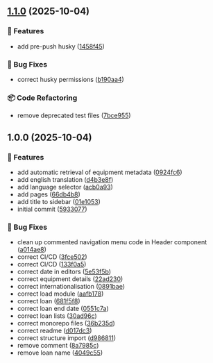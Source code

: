 ## [1.1.0](https://github.com/carlonicora/assettrack/compare/v1.0.0...v1.1.0) (2025-10-04)

### 🚀 Features

* add pre-push husky ([1458f45](https://github.com/carlonicora/assettrack/commit/1458f4562849c345dbe8e0f022e39f97bbfb21cd))

### 🐛 Bug Fixes

* correct husky permissions ([b190aa4](https://github.com/carlonicora/assettrack/commit/b190aa4fd93546cb2285c933f4687ecaaed30e61))

### 📦 Code Refactoring

* remove deprecated test files ([7bce955](https://github.com/carlonicora/assettrack/commit/7bce95543a194061fca42e6195b486f52cf2cf11))

## 1.0.0 (2025-10-04)

### 🚀 Features

* add automatic retrieval of equipment metadata ([0924fc6](https://github.com/carlonicora/assettrack/commit/0924fc685225199d6d3fe32e4addfa21354098ad))
* add english translation ([d4b3e8f](https://github.com/carlonicora/assettrack/commit/d4b3e8f6fd742b3d01ce7c7c070695e4adb287ec))
* add language selector ([acb0a93](https://github.com/carlonicora/assettrack/commit/acb0a933ed17bf3ea460738e428f19b67e519c6b))
* add pages ([66db4b8](https://github.com/carlonicora/assettrack/commit/66db4b8dba44b16f0e6f3288a376fdc4adb54fa5))
* add title to sidebar ([01e1053](https://github.com/carlonicora/assettrack/commit/01e1053e41b330c88372aa78fc399243b4621197))
* initial commit ([5933077](https://github.com/carlonicora/assettrack/commit/59330771f811028a990ae8ccb7fc77c57f3e0c8d))

### 🐛 Bug Fixes

* clean up commented navigation menu code in Header component ([a014ae8](https://github.com/carlonicora/assettrack/commit/a014ae888ed5f9c742ac04d09d9d5fad060cc55a))
* correct CI/CD ([3fce502](https://github.com/carlonicora/assettrack/commit/3fce502c45ec14c912f041ef35057cd33b3f879a))
* correct CI/CD ([133f0a5](https://github.com/carlonicora/assettrack/commit/133f0a57986dbaabcfb32269ed44df05b8e20f71))
* correct date in editors ([5e53f5b](https://github.com/carlonicora/assettrack/commit/5e53f5b8d787a90caf56ba77cd6d42164563e1bf))
* correct equipment details ([22ad230](https://github.com/carlonicora/assettrack/commit/22ad230ce0a714a75c5564b73542ec24bb388edc))
* correct internationalisation ([0891bae](https://github.com/carlonicora/assettrack/commit/0891bae4ecadb8f5ee6bfba421f425c31226d0a8))
* correct load module ([aafb178](https://github.com/carlonicora/assettrack/commit/aafb17823cc9acebd399de2e86bd8a52ae329dbc))
* correct loan ([681f5f8](https://github.com/carlonicora/assettrack/commit/681f5f82c0a6f65b34cece3a275d24563f909a1d))
* correct loan end date ([0551c7a](https://github.com/carlonicora/assettrack/commit/0551c7a566767166f3970fe26b0f7e058bc9fcd2))
* correct loan lists ([30ad96c](https://github.com/carlonicora/assettrack/commit/30ad96c2b3a2a5fbf018bebf4cfd1ed54bce9d5b))
* correct monorepo files ([36b235d](https://github.com/carlonicora/assettrack/commit/36b235d314746fca4b05bdf48beaa2e0b6121b2f))
* correct readme ([d017dc3](https://github.com/carlonicora/assettrack/commit/d017dc3e2460b39939e6d0eaaca670dfca3e3f1f))
* correct structure import ([d986811](https://github.com/carlonicora/assettrack/commit/d98681175a013c9b3695690855034be20f7f098f))
* remove comment ([8a7985c](https://github.com/carlonicora/assettrack/commit/8a7985c8c427a6e1a669df4db8b4dcdf5ce4d405))
* remove loan name ([4049c55](https://github.com/carlonicora/assettrack/commit/4049c55aa07a49f2d555118cdca7331b1a19debd))
